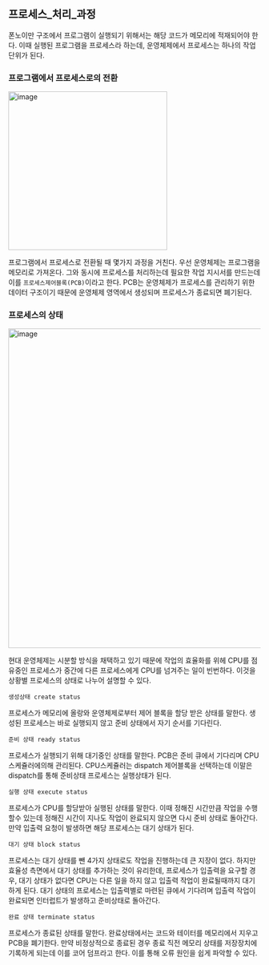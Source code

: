 ## 프로세스_처리_과정

폰노이만 구조에서 프로그램이 실행되기 위해서는 해당 코드가 메모리에 적재되어야 한다. 이때 실행된 프로그램을 프로세스라 하는데, 운영체제에서 프로세스는 하나의 작업 단위가 된다.

### 프로그램에서 프로세스로의 전환

<img width="317" alt="image" src="https://user-images.githubusercontent.com/51963264/193565297-6dffa207-e784-4772-a258-bdb240d32360.png">


프로그램에서 프로세스로 전환될 때 몇가지 과정을 거친다.
우선 운영체제는 프로그램을 메모리로 가져온다. 그와 동시에 프로세스를 처리하는데 필요한 작업 지시서를 만드는데 이를 `프로세스제어블록(PCB)`이라고 한다. PCB는 운영체제가 프로세스를 관리하기 위한 데이터 구조이기 때문에 운영체제 영역에서 생성되며 프로세스가 종료되면 폐기된다.

### 프로세스의 상태

<img width="639" alt="image" src="https://user-images.githubusercontent.com/51963264/193568541-9ed6a9d7-5e6b-4de9-a0ed-925cff4469c1.png">


현대 운영체제는 시분할 방식을 채택하고 있기 때문에 작업의 효율화를 위헤 CPU를 점유중인 프로세스가 중간에 다른 프로세스에게 CPU를 넘겨주는 일이 빈번하다. 이것을 상황별 프로세스의 상태로 나누어 설명할 수 있다.

`생성상태 create status`

프로세스가 메모리에 올랑와 운영체제로부터 제어 블록을 할당 받은 상태를 말한다. 생성된 프로세스는 바로 실행되지 않고 준비 상태에서 자기 순서를 기다린다.

`준비 상태 ready status`

프로세스가 실행되기 위해 대기중인 상태를 말한다. PCB은 준비 큐에서 기다리며 CPU스케쥴러에의해 관리된다. CPU스케쥴러는 dispatch 제어블록을 선택하는데 이말은 dispatch를 통해 준비상태 프로세스는 실행상태가 된다.

`실행 상태 execute status`

프로세스가 CPU를 할당받아 실행된 상태를 말한다. 이때 정해진 시간만큼 작업을 수행할수 있는데 정해진 시간이 지나도 작업이 완료되지 않으면 다시 준비 상태로 돌아간다. 만약 입출력 요청이 발생하면 해당 프로세스는 대기 상태가 된다.

`대기 상태 block status`

프로세스는 대기 상태를 뺀 4가지 상태로도 작업을 진행하는데 큰 지장이 없다. 하지만 효율성 측면에서 대기 상태를 추가하는 것이 유리한데, 프로세스가 입출력을 요구할 경우, 대기 상태가 없다면 CPU는 다른 일을 하지 않고 입출력 작업이 완료될때까지 대기 하게 된다. 대기 상태의 프로세스는 입출력별로 마련된 큐에서 기다려며 입출력 작업이 완료되면 인터럽트가 발생하고 준비상태로 돌아간다.

`완료 상태 terminate status`

프로세스가 종료된 상태를 말한다. 완료상태에서는 코드와 테이터를 메모리에서 지우고 PCB을 폐기한다. 만약 비정상적으로 종료된 경우 종료 직전 메모리 상태를 저장장치에 기록하게 되는데 이를 코어 덤프라고 한다. 이를 통해 오류 원인을 쉽게 파악할 수 있다.
